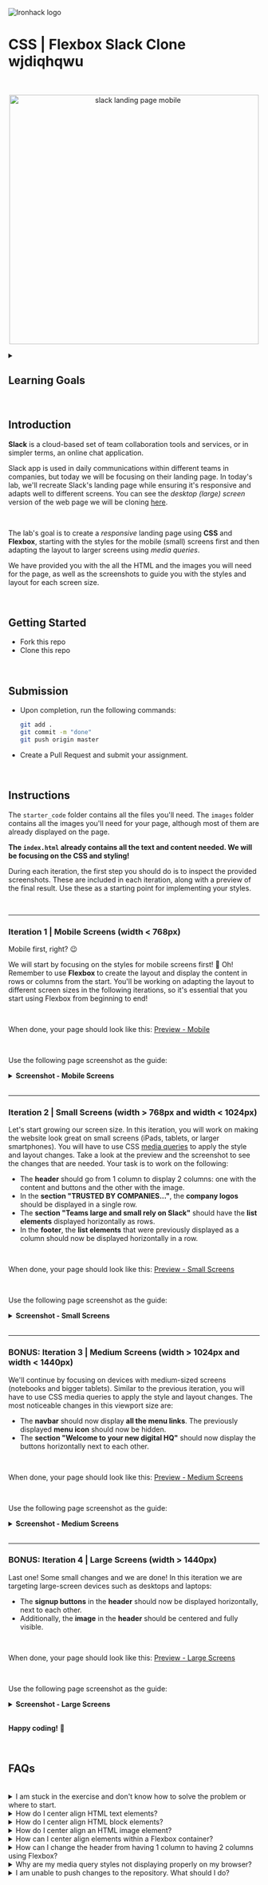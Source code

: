 ![Ironhack logo](https://user-images.githubusercontent.com/23629340/40541063-a07a0a8a-601a-11e8-91b5-2f13e4e6b441.png)

# CSS | Flexbox Slack Clone wjdiqhqwu

<br>

<p align="center">
  <img src="https://education-team-2020.s3.eu-west-1.amazonaws.com/web-dev/m1/lab-flexbox-slack-simple/Slack%2BHome%2BPage%2BIntro%2BTablet.png" alt="slack landing page mobile" width="500" />
</p>


<details>
  <summary>
   <h2>Learning Goals</h2>
  </summary>

This exercise allows you to practice and apply the concepts and techniques taught in class.

Upon completion of this exercise, you will be able to:

- Develop a fully responsive webpage using the provided designs as a guide.
- Use CSS _media queries_ to adapt the page layout to different screen sizes.
- Use _Flexbox_ to layout and position elements on a webpage dynamically as either rows or columns.
- Use the CSS `position` property to position elements on a webpage.
- Display images on a webpage and make them responsive according to the viewport size.
- Submit completed work using Git and GitHub by creating a Pull Request.

  <br>
  <hr>

</details>

<br>

## Introduction

**Slack** is a cloud-based set of team collaboration tools and services, or in simpler terms, an online chat application.

Slack app is used in daily communications within different teams in companies, but today we will be focusing on their landing page. In today's lab, we'll recreate Slack's landing page while ensuring it's responsive and adapts well to different screens. You can see the _desktop (large) screen_ version of the web page we will be cloning [here](<https://www.figma.com/proto/IBsxB8TITYkHS35t14Ae84/LAB-CSS-Slack-Clone-(v2---simple)?type=design&node-id=27920-474&t=bsnVpQHUC4XwXcyM-1&scaling=scale-down-width&page-id=125%3A2&starting-point-node-id=27920%3A474&mode=design&hide-ui=1>).

<br>

The lab's goal is to create a _responsive_ landing page using **CSS** and **Flexbox**, starting with the styles for the mobile (small) screens first and then adapting the layout to larger screens using _media queries_.

We have provided you with the all the HTML and the images you will need for the page, as well as the screenshots to guide you with the styles and layout for each screen size.

<br>

## Getting Started

- Fork this repo
- Clone this repo

<br>

## Submission

- Upon completion, run the following commands:

  ```bash
  git add .
  git commit -m "done"
  git push origin master
  ```

- Create a Pull Request and submit your assignment.

<br>

## Instructions

The `starter_code` folder contains all the files you'll need. The `images` folder contains all the images you'll need for your page, although most of them are already displayed on the page.

**The `index.html` already contains all the text and content needed. We will be focusing on the CSS and styling!**

During each iteration, the first step you should do is to inspect the provided screenshots. These are included in each iteration, along with a preview of the final result. Use these as a starting point for implementing your styles.

<br />

---

### Iteration 1 | Mobile Screens (width < 768px)

Mobile first, right? :wink:

We will start by focusing on the styles for mobile screens first! :iphone: Oh! Remember to use **Flexbox** to create the layout and display the content in rows or columns from the start. You'll be working on adapting the layout to different screen sizes in the following iterations, so it's essential that you start using Flexbox from beginning to end!

<br>



When done, your page should look like this: [Preview - Mobile](<https://www.figma.com/proto/IBsxB8TITYkHS35t14Ae84/LAB-CSS-Slack-Clone-(v2---simple)?type=design&node-id=27905-2817&t=4UQZ5O1FjodswKev-8&scaling=scale-down&page-id=68%3A2761&starting-point-node-id=27905%3A2817&hide-ui=1>)

<br>

Use the following page screenshot as the guide:

<details>
  <summary><b>Screenshot - Mobile Screens</b></summary>
  <img src="https://education-team-2020.s3.eu-west-1.amazonaws.com/web-dev/m1/lab-flexbox-slack-simple/Slack%2BHome%2BPage%2B-%2B420px.png" width="420px"/>
  <br/>


[Back to top](#iteration-1--mobile-screens-width--768px)

</details>

<br>

---

### Iteration 2 | Small Screens (width > 768px and width < 1024px)

Let's start growing our screen size. In this iteration, you will work on making the website look great on small screens (iPads, tablets, or larger smartphones). You will have to use CSS [media queries](https://developer.mozilla.org/en-US/docs/Web/CSS/Media_Queries/Using_media_queries) to apply the style and layout changes. Take a look at the preview and the screenshot to see the changes that are needed. Your task is to work on the following:

- The **header** should go from 1 column to display 2 columns: one with the content and buttons and the other with the image.
- In the **section "TRUSTED BY COMPANIES..."**, the **company logos** should be displayed in a single row.
- The **section "Teams large and small rely on Slack"** should have the **list elements** displayed horizontally as rows.
- In the **footer**, the **list elements** that were previously displayed as a column should now be displayed horizontally in a row.

<br>



When done, your page should look like this: [Preview - Small Screens](<https://www.figma.com/proto/IBsxB8TITYkHS35t14Ae84/LAB-CSS-Slack-Clone-(v2---simple)?type=design&node-id=27920-208&t=GG6xsZqUwaSq21fe-8&scaling=scale-down&page-id=68%3A2976&starting-point-node-id=27920%3A208&hotspot-hints=0&hide-ui=1>)

<br>

Use the following page screenshot as the guide:

<details>
  <summary><b>Screenshot - Small Screens</b></summary>
  <img src="https://education-team-2020.s3.eu-west-1.amazonaws.com/web-dev/m1/lab-flexbox-slack-simple/Slack%2BHome%2BPage%2B-%2B768px.png" width="768px"/>


  <br/>

[Back to top](#iteration-2--small-screens-width--768px-and-width--1024px)

</details>

<br>

---

### BONUS: Iteration 3 | Medium Screens (width > 1024px and width < 1440px)

We'll continue by focusing on devices with medium-sized screens (notebooks and bigger tablets). Similar to the previous iteration, you will have to use CSS media queries to apply the style and layout changes. The most noticeable changes in this viewport size are:

- The **navbar** should now display **all the menu links**. The previously displayed **menu icon** should now be hidden.
- The **section "Welcome to your new digital HQ"** should now display the buttons horizontally next to each other.

<br>



When done, your page should look like this: [Preview - Medium Screens](<https://www.figma.com/proto/IBsxB8TITYkHS35t14Ae84/LAB-CSS-Slack-Clone-(v2---simple)?type=design&node-id=27920-291&t=pq37L62mzfeHEFnN-1&scaling=scale-down&page-id=68%3A2977&starting-point-node-id=27920%3A291&hotspot-hints=0&hide-ui=1>)

<br>

Use the following page screenshot as the guide:

<details>
  <summary><b>Screenshot - Medium Screens</b></summary>
  <img src="https://education-team-2020.s3.eu-west-1.amazonaws.com/web-dev/m1/lab-flexbox-slack-simple/Slack%2BHome%2BPage%2B-%2B1024px.png" />
  <br/>


[Back to top](#iteration-3--medium-screens-width--1024px-and-width--1440px)

</details>

<br>

---

### BONUS: Iteration 4 | Large Screens (width > 1440px)

Last one! Some small changes and we are done! In this iteration we are targeting large-screen devices such as desktops and laptops:

- The **signup buttons** in the **header** should now be displayed horizontally, next to each other.
- Additionally, the **image** in the **header** should be centered and fully visible.

<br>



When done, your page should look like this: [Preview - Large Screens](<https://www.figma.com/proto/IBsxB8TITYkHS35t14Ae84/LAB-CSS-Slack-Clone-(v2---simple)?type=design&node-id=27920-383&t=A1gXFjJ0doVfgZvR-8&scaling=scale-down&page-id=68%3A2978&starting-point-node-id=27920%3A383&hotspot-hints=0&hide-ui=1>)

<br>

Use the following page screenshot as the guide:

<details>
  <summary><b>Screenshot - Large Screens</b></summary>
  <img src="https://education-team-2020.s3.eu-west-1.amazonaws.com/web-dev/m1/lab-flexbox-slack-simple/Slack%2BHome%2BPage%2B-%2B1440px.png" />
  <br/>


[Back to top](#iteration-4--large-screens-width--1440px)

</details>

<br />

**Happy coding!** :blue_heart:

<br>

## FAQs

<br>

<details>
  <summary>I am stuck in the exercise and don't know how to solve the problem or where to start.</summary>
  <br>

If you are stuck in your code and don't know how to solve the problem or where to start, you should take a step back and try to form a clear question about the specific issue you are facing. This will help you narrow down the problem and come up with potential solutions.

For example, is it a concept that you don't understand, or are you receiving an error message that you don't know how to fix? It is usually helpful to try to state the problem as clearly as possible, including any error messages you are receiving. This can help you communicate the issue to others and potentially get help from classmates or online resources.

Once you have a clear understanding of the problem, you will be able to start working toward the solution.

[Back to top](#faqs)

</details>

<details>
  <summary>How do I center align HTML text elements?</summary>
  <br>

To center align HTML _text elements_, you can use the `text-align` property and set it to `center`. This property can be applied to any _inline_ or _block-level_ element.

Here is an example of how you can use the `text-align` property to center align multiple text elements:

**HTML**

```html
<div>
  <h2>This is a title</h2>

  <p>This is some text in here</p>
</div>
```

**CSS**

```css
/* CSS */

p {
  text-align: center; /* Center align all p elements */
}

h2 {
  text-align: center; /* Center align all h2 elements */
}
```

This will center align all `p` and `h2` elements within the parent `div`.

For more information, check: [W3C: Centering Things](https://www.w3.org/Style/Examples/007/center.en.html)

[Back to top](#faqs)

</details>

<details>
  <summary>How do I center align HTML block elements?</summary>
  <br>

To center align a block-level element, such as a `div`, `h1`, etc., you can use the `margin` property and set it to `auto`. This will center the element horizontally within its parent container.

Here is an example of how you can do this:

**HTML**

```html
<section>
  <div>
    <p>Lorem ipsum dolor sit amet consectetur, adipisicing elit.</p>
  </div>
</section>
```

**CSS**

```css
/* CSS */

div {
  width: 500px;
  margin: 0 auto;
}
```

This will set the `width` property of the `div` to 500 pixels and we set the left and right margins to be equal by using `margin: 0 auto;`.

[Back to top](#faqs)

</details>

<details>
  <summary>How do I center align an HTML image element?</summary>
  <br>

There are a few ways you can center align an image element.

##### 1. Align an image using `text-align`

To center an image element in HTML, you can use the `text-align` property on the parent element, such as `div`. Example:

**HTML**

```html
<div>
  <img src="https://placehold.co/300x150.png" />
</div>
```

**CSS**

```css
div {
  text-align: center;
}
```

This will center align all the children elements within the `section` element, including the `img` element.

<br>

##### 2. Align an image as a block element

The other way is converting the image into a block element and using `margin: 0 auto`. Here is an example:

**HTML**

```html
<section>
  <img src="https://placehold.co/300x150.png" />
</section>
```

**CSS**

```css
img {
  display: block;
  margin: 0 auto;
}
```

This will center the image horizontally within the parent `section` element. The `display: block` property is used to make the image a _block-level_ element, allowing the `margin: 0 auto` property to work. The `margin: 0 auto` property sets the left and right margins to be equal, centering the element within its parent container.

[Back to top](#faqs)

</details>

<details>
  <summary>How can I center align elements within a Flexbox container?</summary>
  <br>
To center align elements within a Flexbox parent container, you can use the `justify-content` property and set it to `center`. This will horizontally center the elements within the Flexbox container.

**Example:**

```css
.container {
  display: flex;
  justify-content: center; /* Center elements horizontally */
}
```

You can also use the `align-items` property and set it to `center` to vertically center align the elements within the Flexbox container.

Example:

```css
.container {
  display: flex;
  justify-content: center; /* Center elements horizontally */
  align-items: center; /* Center elements vertically */
}
```

<br>

For more information and an interactive Flexbox guide, check: [An Interactive Guide to Flexbox](https://www.joshwcomeau.com/css/interactive-guide-to-flexbox)

<br>

[Back to top](#faqs)

</details>

<details>
  <summary>How can I change the header from having 1 column to having 2 columns using Flexbox?</summary>
  <br>

To change the header of an HTML page from having one column to having two columns using Flexbox, you should do the following in your CSS:

1.  Use the `display` property and set it to `flex`.
2.  Add the `flex-direction` property and set it to `column` to arrange the elements in a column.
3.  Add the `justify-content` property to align the elements horizontally
4.  Use the `align-items` property to align them vertically.

```css
header {
  display: flex;
  flex-direction: column; /* Arrange elements in a column */
  justify-content: space-between; /* Align horizontally */
  align-items: center; /* Align vertically */
}
```

To make the header responsive and change it to a two column layout on screens that are wider than 800 pixels, use a media query and set the `flex-direction` property to `row`:

```css
@media (min-width: 800px) {
  header {
    flex-direction: row;
  }

  /* Change the width of nested div elements */
  header > div {
    width: 50%;
  }
}
```

The header will maintain a single-column layout on smaller screens, but on screens larger than 800 pixels wide, it will change to a two-column layout.

[Back to top](#faqs)

</details>

<details>
  <summary>Why are my media query styles not displaying properly on my browser?</summary>
  <br>

When using media queries to create a responsive layout, it is recommended to start with the default styles for mobile (smaller) screens and then use media queries at the end of your stylesheet to apply styles for each increasing viewport size.

There are a few possible reasons why your media query styles may not be properly displayed on your browser.

1. Where applicable, check that you already have default styles for mobile screens. These styles should be placed at the beginning of your stylesheet before your media queries.
2. Ensure you have placed your media queries at the end of your stylesheet after your regular styles. This is because media queries are applied after regular styles, so if you place them before your regular styles, they will be overridden.
3. Ensure you have the correct syntax in your media query. The correct syntax is `@media (expression) {...}`.
4. Make sure that you are using the correct media query expression. For example, if you are trying to target screens that are wider than 800 pixels, you should use the `min-width` in your expression, like this: `@media (min-width: 800px) {...}.`

For more information on CSS media queries, check: [MDN: Beginner's guide to media queries](https://developer.mozilla.org/en-US/docs/Learn/CSS/CSS_layout/Media_queries)

[Back to top](#faqs)

</details>

<details>
  <summary>I am unable to push changes to the repository. What should I do?</summary>
  <br>

There are a couple of possible reasons why you may be unable to _push_ changes to a Git repository:

1. **You have not committed your changes:** Before you can push your changes to the repository, you need to commit them using the `git commit` command. Make sure you have committed your changes and try pushing again. To do this, run the following terminal commands from the project folder:

```bash
git add .
git commit -m "Your commit message"
git push
```

2. **You do not have permission to push to the repository:** If you have cloned the repository directly from the main Ironhack repository without making a _Fork_ first, you do not have write access to the repository.
   To check which remote repository you have cloned, run the following terminal command from the project folder:

```bash
git remote -v
```

If the link shown is the same as the main Ironhack repository, you will need to fork the repository to your GitHub account first and then clone your fork to your local machine to be able to push the changes.

**Note**: You should make a copy of your local code to avoid losing it in the process.

[Back to top](#faqs)

</details>
